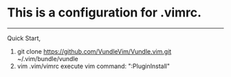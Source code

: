 This is a configuration for .vimrc.        
==
----
Quick Start,
1. git clone https://github.com/VundleVim/Vundle.vim.git ~/.vim/bundle/vundle
2. vim .vim/vimrc
execute vim command:  ":PluginInstall"
